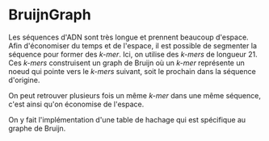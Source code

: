 # BruijnGraph

Les séquences d'ADN sont très longue et prennent beaucoup d'espace. Afin d'économiser du temps et de l'espace, il est possible de segmenter la séquence pour former des *k-mer*. Ici, on utilise des *k-mers* de longueur 21. 
Ces *k-mers* construisent un graph de Bruijn où un *k-mer* représente un noeud qui pointe vers le *k-mers* suivant, soit le prochain dans la séquence d'origine. 

On peut retrouver plusieurs fois un même *k-mer* dans une même séquence, c'est ainsi qu'on économise de l'espace.

On y fait l'implémentation d'une table de hachage qui est spécifique au graphe de Bruijn.


